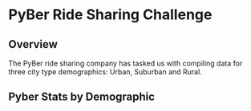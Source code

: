 # PyBer Ride Sharing Challenge

## Overview
The PyBer ride sharing company has tasked us with compiling data for three city type demographics: Urban, Suburban and Rural.

## Pyber Stats by Demographic
![]()

